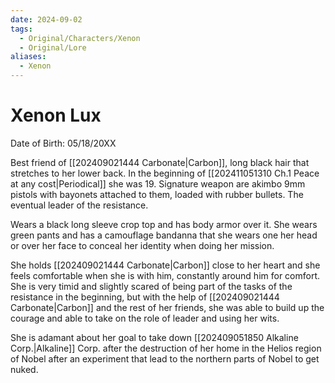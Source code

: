 ```yaml
---
date: 2024-09-02
tags:
  - Original/Characters/Xenon
  - Original/Lore
aliases:
  - Xenon
---
```

# Xenon Lux

Date of Birth: 05/18/20XX

Best friend of [[202409021444 Carbonate|Carbon]], long black hair that stretches to her lower back. In the beginning of [[202411051310 Ch.1 Peace at any cost|Periodical]] she was 19. Signature weapon are akimbo 9mm pistols with bayonets attached to them, loaded with rubber bullets. The eventual leader of the resistance.

Wears a black long sleeve crop top and has body armor over it. She wears green pants and has a camouflage bandanna that she wears one her head or over her face to conceal her identity when doing her mission.

She holds [[202409021444 Carbonate|Carbon]] close to her heart and she feels comfortable when she is with him, constantly around him for comfort. She is very timid and slightly scared of being part of the tasks of the resistance in the beginning, but with the help of [[202409021444 Carbonate|Carbon]] and the rest of her friends, she was able to build up the courage and able to take on the role of leader and using her wits.

She is adamant about her goal to take down [[202409051850 Alkaline Corp.|Alkaline]] Corp. after the destruction of her home in the Helios region of Nobel after an experiment that lead to the northern parts of Nobel to get nuked. 



